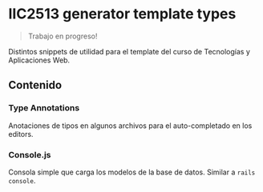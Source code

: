 # IIC2513 generator template types

> Trabajo en progreso!

Distintos snippets de utilidad para el template del
curso de Tecnologías y Aplicaciones Web.

## Contenido

### Type Annotations

Anotaciones de tipos en algunos archivos para el auto-completado
en los editors.

### Console.js

Consola simple que carga los modelos de la base de datos.
Similar a `rails console`.
